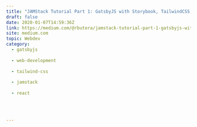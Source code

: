 ```yaml
---
title: "JAMStack Tutorial Part 1: GatsbyJS with Storybook, TailwindCSS, and Typescript Setup"
draft: false
date: 2020-01-07T14:59:36Z
link: https://medium.com/@rbutera/jamstack-tutorial-part-1-gatsbyjs-with-storybook-tailwindcss-and-typescript-setup-bd28855db897?source=rss------jamstack-5&utm_medium=RSS&utm_source=hune
site: medium.com
topic: Webdev
category:
  - gatsbyjs
  
  - web-development
  
  - tailwind-css
  
  - jamstack
  
  - react
  
   
  

---
```

